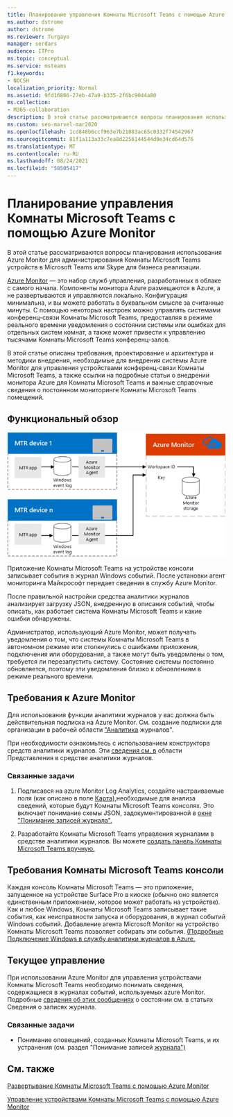 ```yaml
---
title: Планирование управления Комнаты Microsoft Teams с помощью Azure Monitor
ms.author: dstrome
author: dstrome
ms.reviewer: Turgayo
manager: serdars
audience: ITPro
ms.topic: conceptual
ms.service: msteams
f1.keywords:
- NOCSH
localization_priority: Normal
ms.assetid: 9fd16866-27eb-47a9-b335-2f6bc9044a80
ms.collection:
- M365-collaboration
description: В этой статье рассматриваются вопросы планирования использования Azure Monitor для администрирования Комнаты Microsoft Teams устройств в Skype для бизнеса или Teams реализации.
ms.custom: seo-marvel-mar2020
ms.openlocfilehash: 1cd848b6ccf963e7b21083ac65c0332f74542967
ms.sourcegitcommit: 81f1a113a33c7ea8d2256144544d0e34cd64d576
ms.translationtype: MT
ms.contentlocale: ru-RU
ms.lasthandoff: 08/24/2021
ms.locfileid: "58505417"
---
```

# <a name="plan-microsoft-teams-rooms-management-with-azure-monitor"></a>Планирование управления Комнаты Microsoft Teams с помощью Azure Monitor
 
 В этой статье рассматриваются вопросы планирования использования Azure Monitor для администрирования Комнаты Microsoft Teams устройств в Microsoft Teams или Skype для бизнеса реализации.
  
[Azure Monitor](/azure/azure-monitor/overview) — это набор служб управления, разработанных в облаке с самого начала. Компоненты монитора Azure размещаются в Azure, а не развертываются и управляются локально. Конфигурация минимальна, и вы можете работать в буквальном смысле за считанные минуты. С помощью некоторых настроек можно управлять системами конференц-связи Комнаты Microsoft Teams, предоставляя в режиме реального времени уведомления о состоянии системы или ошибках для отдельных систем комнат, а также может привести к управлению тысячами Комнаты Microsoft Teams конференц-залов.
  
В этой статье описаны требования, проектирование и архитектура и методики внедрения, необходимые для внедрения системы Azure Monitor для управления устройствами конференц-связи Комнаты Microsoft Teams, а также ссылки на подробные статьи о внедрении монитора Azure для Комнаты Microsoft Teams и важные справочные сведения о постоянном мониторинге Комнаты Microsoft Teams помещений. 
  
## <a name="functional-overview"></a>Функциональный обзор

![Схема управления Комнаты Microsoft Teams с помощью Azure Monitor](../media/3f2ae1b8-61ea-4cd6-afb4-4bd75ccc746a.png)
  
Приложение Комнаты Microsoft Teams на устройстве консоли записывает события в журнал Windows событий. После установки агент мониторинга Майкрософт передает сведения в службу Azure Monitor. 
  
После правильной настройки средства аналитики журналов анализирует загрузку JSON, внедренную в описания событий, чтобы описать, как работает система Комнаты Microsoft Teams и какие ошибки обнаружены. 
  
Администратор, использующий Azure Monitor, может получать уведомления о том, что системы Комнаты Microsoft Teams в автономном режиме или столкнулись с ошибками приложения, подключения или оборудования, а также могут быть уведомлены о том, требуется ли перезапустить систему. Состояние системы постоянно обновляется, поэтому эти уведомления близко к обновлениям в режиме реального времени.
  
## <a name="azure-monitor-requirements"></a>Требования к Azure Monitor

Для использования функции аналитики журналов у вас должна быть действительная подписка на Azure Monitor. См. создание подписки для организации в рабочей области ["Аналитика](/azure/azure-monitor/learn/quick-create-workspace) журналов".
  
При необходимости ознакомьтесь с использованием конструктора средств аналитики журналов. Эти [сведения см. в](/azure/azure-monitor/platform/view-designer) области Представления в средстве аналитики журналов.
  
### <a name="related-tasks"></a>Связанные задачи

1. Подписався на azure Monitor Log Analytics, создайте настраиваемые поля (как описано в поле [Карта),](azure-monitor-deploy.md#Custom_fields)необходимые для анализа сведений, которые будут Комнаты Microsoft Teams консолях. Это включает понимание схемы JSON, задокументированной в [окне "Понимание записей журнала".](azure-monitor-manage.md#understand-the-log-entries)
    
2. Разработайте Комнаты Microsoft Teams управления журналами в средстве аналитики журналов. Вы можете [создать панель Комнаты Microsoft Teams вручную.](azure-monitor-deploy.md#create-a-microsoft-teams-rooms-dashboard-manually)
    
## <a name="individual-microsoft-teams-rooms-console-requirements"></a>Требования Комнаты Microsoft Teams консоли

Каждая консоль Комнаты Microsoft Teams — это приложение, запущенное на устройстве Surface Pro в киоске (обычно оно является единственным приложением, которое может работать на устройстве). Как и любое Windows, Комнаты Microsoft Teams записывает такие события, как неисправности запуска и оборудования, в журнал событий Windows событий. Добавление агента Microsoft Monitor на устройство Комнаты Microsoft Teams позволяет собирать эти события. [(Подробные Подключение Windows в службу аналитики журналов в Azure.](/azure/azure-monitor/platform/agent-windows)
  
## <a name="ongoing-management"></a>Текущее управление

При использовании Azure Monitor для управления устройствами Комнаты Microsoft Teams необходимо понимать сведения, содержащиеся в журналах событий, используемых azure Monitor. Подробные [сведения об этих сообщениях](azure-monitor-manage.md#understand-the-log-entries) о состоянии см. в статьях Сведения о записях журнала.
  
### <a name="related-tasks"></a>Связанные задачи

- Понимание оповещений, созданных Комнаты Microsoft Teams, и их устранения (см. раздел "Понимание записей [журнала")](azure-monitor-manage.md#understand-the-log-entries)
    
## <a name="see-also"></a>См. также

[Развертывание Комнаты Microsoft Teams с помощью Azure Monitor](azure-monitor-deploy.md)
  
[Управление устройствами Комнаты Microsoft Teams с помощью Azure Monitor](azure-monitor-manage.md)
